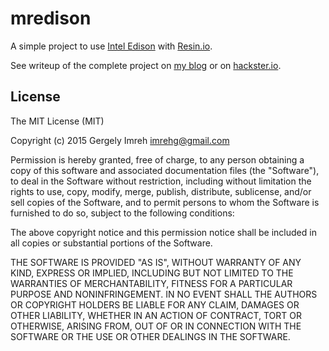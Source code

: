 # mredison

A simple project to use [Intel Edison][edison] with [Resin.io](https://resin.io).

See writeup of the complete project on [my blog][blog] or on
[hackster.io][hackster].

[edison]: https://www-ssl.intel.com/content/www/us/en/do-it-yourself/edison.html "Intel® Edison—One Tiny Module Endless Possibility"
[blog]: https://gergely.imreh.net/blog/2015/08/a-window-to-irc-with-edison-and-resin/ "A window to IRC with Edison and Resin"
[hackster]: https://www.hackster.io/imrehg/standalone-irc-channel-monitoring "Standalone IRC channel monitoring"

## License

The MIT License (MIT)

Copyright (c) 2015 Gergely Imreh <imrehg@gmail.com>

Permission is hereby granted, free of charge, to any person obtaining a copy
of this software and associated documentation files (the "Software"), to deal
in the Software without restriction, including without limitation the rights
to use, copy, modify, merge, publish, distribute, sublicense, and/or sell
copies of the Software, and to permit persons to whom the Software is
furnished to do so, subject to the following conditions:

The above copyright notice and this permission notice shall be included in
all copies or substantial portions of the Software.

THE SOFTWARE IS PROVIDED "AS IS", WITHOUT WARRANTY OF ANY KIND, EXPRESS OR
IMPLIED, INCLUDING BUT NOT LIMITED TO THE WARRANTIES OF MERCHANTABILITY,
FITNESS FOR A PARTICULAR PURPOSE AND NONINFRINGEMENT. IN NO EVENT SHALL THE
AUTHORS OR COPYRIGHT HOLDERS BE LIABLE FOR ANY CLAIM, DAMAGES OR OTHER
LIABILITY, WHETHER IN AN ACTION OF CONTRACT, TORT OR OTHERWISE, ARISING FROM,
OUT OF OR IN CONNECTION WITH THE SOFTWARE OR THE USE OR OTHER DEALINGS IN
THE SOFTWARE.
